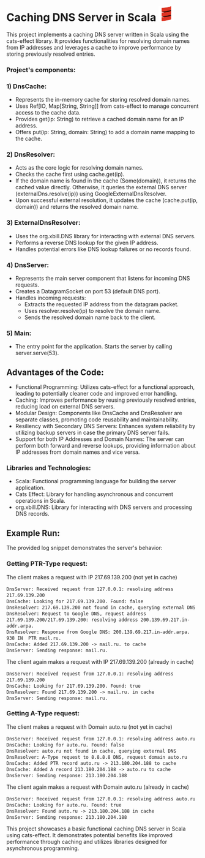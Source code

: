# Caching DNS Server in Scala <img src="https://github.com/devicons/devicon/blob/master/icons/scala/scala-original.svg" title="scala" alt="scala" width="40" height="40"/>&nbsp;
This project implements a caching DNS server written in Scala using the cats-effect library. It provides functionalities for resolving domain names from IP addresses and leverages a cache to improve performance by storing previously resolved entries.

### Project's components:

### 1) DnsCache:

- Represents the in-memory cache for storing resolved domain names.
- Uses Ref[IO, Map[String, String]] from cats-effect to manage concurrent access to the cache data.
- Provides get(ip: String) to retrieve a cached domain name for an IP address.
- Offers put(ip: String, domain: String) to add a domain name mapping to the cache.
### 2) DnsResolver:

- Acts as the core logic for resolving domain names.
- Checks the cache first using cache.get(ip).
- If the domain name is found in the cache (Some(domain)), it returns the cached value directly.
Otherwise, it queries the external DNS server (externalDns.resolve(ip)) using GoogleExternalDnsResolver.
- Upon successful external resolution, it updates the cache (cache.put(ip, domain)) and returns the resolved domain name.
### 3) ExternalDnsResolver:
  
- Uses the org.xbill.DNS library for interacting with external DNS servers.
- Performs a reverse DNS lookup for the given IP address.
- Handles potential errors like DNS lookup failures or no records found.
### 4) DnsServer:

- Represents the main server component that listens for incoming DNS requests.
- Creates a DatagramSocket on port 53 (default DNS port).
- Handles incoming requests:
  - Extracts the requested IP address from the datagram packet.
  - Uses resolver.resolve(ip) to resolve the domain name.
  - Sends the resolved domain name back to the client.
### 5) Main:

- The entry point for the application. Starts the server by calling server.serve(53).

## Advantages of the Code:

- Functional Programming: Utilizes cats-effect for a functional approach, leading to potentially cleaner code and improved error handling.
- Caching: Improves performance by reusing previously resolved entries, reducing load on external DNS servers.
- Modular Design: Components like DnsCache and DnsResolver are separate classes, promoting code reusability and maintainability.
- Resiliency with Secondary DNS Servers: Enhances system reliability by utilizing backup servers in case the primary DNS server fails.
- Support for both IP Addresses and Domain Names: The server can perform both forward and reverse lookups, providing information about IP addresses from domain names and vice versa.
### Libraries and Technologies:

- Scala: Functional programming language for building the server application.
- Cats Effect: Library for handling asynchronous and concurrent operations in Scala.
- org.xbill.DNS: Library for interacting with DNS servers and processing DNS records.
## Example Run:

The provided log snippet demonstrates the server's behavior:

### Getting PTR-Type request:
The client makes a request with IP 217.69.139.200 (not yet in cache)
```
DnsServer: Received request from 127.0.0.1: resolving address 217.69.139.200
DnsCache: Looking for 217.69.139.200. Found: false
DnsResolver: 217.69.139.200 not found in cache, querying external DNS
DnsResolver: Request to Google DNS, request address 217.69.139.200/217.69.139.200: resolving address 200.139.69.217.in-addr.arpa.
DnsResolver: Response from Google DNS: 200.139.69.217.in-addr.arpa.	938	IN	PTR	mail.ru.
DnsCache: Added 217.69.139.200 -> mail.ru. to cache
DnsServer: Sending response: mail.ru.
```

The client again makes a request with IP 217.69.139.200 (already in cache)
```
DnsServer: Received request from 127.0.0.1: resolving address 217.69.139.200
DnsCache: Looking for 217.69.139.200. Found: true
DnsResolver: Found 217.69.139.200 -> mail.ru. in cache
DnsServer: Sending response: mail.ru.
```

### Getting A-Type request:
The client makes a request with Domain auto.ru (not yet in cache)
```
DnsServer: Received request from 127.0.0.1: resolving address auto.ru
DnsCache: Looking for auto.ru. Found: false
DnsResolver: auto.ru not found in cache, querying external DNS
DnsResolver: A-Type request to 8.8.8.8 DNS, request domain auto.ru
DnsCache: Added PTR record auto.ru -> 213.180.204.188 to cache
DnsCache: Added A record 213.180.204.188 -> auto.ru to cache
DnsServer: Sending response: 213.180.204.188
```

The client again makes a request with Domain auto.ru (already in cache)
```
DnsServer: Received request from 127.0.0.1: resolving address auto.ru
DnsCache: Looking for auto.ru. Found: true
DnsResolver: Found auto.ru -> 213.180.204.188 in cache
DnsServer: Sending response: 213.180.204.188
```

This project showcases a basic functional caching DNS server in Scala using cats-effect. It demonstrates potential benefits like improved performance through caching and utilizes libraries designed for asynchronous programming.
